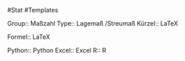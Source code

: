 #Stat #Templates 


Group:: Maßzahl
Type:: Lagemaß /Streumaß
Kürzel:: LaTeX

Formel:: LaTeX

Python:: Python
Excel:: Excel
R:: R